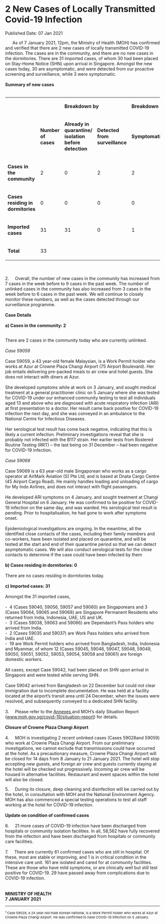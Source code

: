 <html>
    <meta http-equiv="Content-Type" content="text/html; charset=utf-8"/>
    <meta charset="utf-8"/>
    <title>2 New Cases of Locally Transmitted Covid-19 Infection</title>
    <body><h1>2 New Cases of Locally Transmitted Covid-19 Infection</h1>
    <p>Published Date: 07 Jan 2021</p> &nbsp; &nbsp; &nbsp; As of 7 January 2021, 12pm, the Ministry of Health (MOH) has confirmed and verified that there are 2 new cases of locally transmitted COVID-19 infection. The cases are in the community, and there are no new cases in the dormitories. There are 31 imported cases, of whom 30 had been placed on Stay-Home Notice (SHN) upon arrival in Singapore. Amongst the new cases today, 30 are asymptomatic, and were detected from our proactive screening and surveillance, while 3 were symptomatic.&nbsp;&nbsp;<br><strong><br>Summary of new cases</strong><br><div><br><div dir="ltr" align="left"><table><colgroup><col width="129"><col width="60"><col width="16"><col width="96"><col width="96"><col width="16"><col width="96"><col width="96"></colgroup><tbody><tr><td><strong><br></strong></td><td><strong><br></strong></td><td colspan="2"><p dir="ltr"><strong>Breakdown by</strong></p></td><td colspan="2"><p dir="ltr"><strong>Breakdown by</strong></p></td></tr><tr><td><strong><br></strong></td><td><p dir="ltr"><strong>Number of cases</strong></p></td><td><p dir="ltr"><strong>Already in quarantine/ isolation before detection</strong></p></td><td><p dir="ltr"><strong>Detected from surveillance</strong></p></td><td><p dir="ltr"><strong>Symptomatic</strong></p></td><td><p dir="ltr"><strong>Asymptomatic</strong></p></td></tr><tr><td><p dir="ltr"><strong>Cases in the community</strong></p></td><td><p dir="ltr">2</p></td><td><p dir="ltr">0</p></td><td><p dir="ltr">2</p></td><td><p dir="ltr">2</p></td><td><p dir="ltr">0</p></td></tr><tr><td><p dir="ltr"><strong>Cases residing in dormitories</strong></p></td><td><p dir="ltr">0</p></td><td><p dir="ltr">0</p></td><td><p dir="ltr">0</p></td><td><p dir="ltr">0</p></td><td><p dir="ltr">0</p></td></tr><tr><td><p dir="ltr"><strong>Imported cases</strong></p></td><td><p dir="ltr">31</p></td><td><p dir="ltr">31</p></td><td><p dir="ltr">0</p></td><td><p dir="ltr">1</p></td><td><p dir="ltr">30</p></td></tr><tr><td><p dir="ltr"><strong>Total</strong></p></td><td><p dir="ltr">33</p></td><td><br></td><td><br></td><td><br></td><td><br></td></tr></tbody></table></div><br><br>2.&nbsp; &nbsp; &nbsp;Overall, the number of new cases in the community has increased from 7 cases in the week before to 9 cases in the past week. The number of unlinked cases in the community has also increased from 3 cases in the week before to 6 cases in the past week. We will continue to closely monitor these numbers, as well as the cases detected through our surveillance programme.<br><br><strong>Case Details</strong><br><br><strong>a) Cases in the community: 2</strong><br><p><br>There are 2 cases in the community today who are currently unlinked.&nbsp;<br><br><em>Case 59059</em><br><br>Case 59059, a 43 year-old female Malaysian, is a Work Permit holder who works at Azur at Crowne Plaza Changi Airport (75 Airport Boulevard). Her job entails delivering pre-packed meals to air crew and hotel guests. She does not interact with diners at Azur.&nbsp;<br><br>She developed symptoms while at work on 3 January, and sought medical treatment at a general practitioner clinic on 5 January where she was tested for COVID-19 under our enhanced community testing to test all individuals aged 13 and above who are diagnosed with acute respiratory infection (ARI) at first presentation to a doctor. Her result came back positive for COVID-19 infection the next day, and she was conveyed in an ambulance to the National Centre for Infectious Diseases.&nbsp;<br><br>Her serological test result has come back negative, indicating that this is likely a current infection. Preliminary investigations reveal that she is probably not infected with the B117 strain. Her earlier tests from Rostered Routine Testing (RRT) – the last being on 31 December – had been negative for COVID-19 infection.&nbsp;<br><br><em>Case 59069</em><br><br>Case 59069 is a 63 year-old male Singaporean who works as a cargo operator at AirMark Aviation (S) Pte Ltd, and is based at Dnata Cargo Centre (45 Airport Cargo Road). He mainly handles loading and unloading of cargo for My Indo Airlines, and does not interact with flight passengers.&nbsp;<br><br>He developed ARI symptoms on 4 January, and sought treatment at Changi General Hospital on 6 January. He was confirmed to be positive for COVID-19 infection on the same day, and was warded. His serological test result is pending. Prior to hospitalisation, he had gone to work after symptoms onset.&nbsp;<br><br>Epidemiological investigations are ongoing. In the meantime, all the identified close contacts of the cases, including their family members and co-workers, have been isolated and placed on quarantine, and will be tested at the start and end of their quarantine period so that we can detect asymptomatic cases. We will also conduct serological tests for the close contacts to determine if the case could have been infected by them<br><br><strong>b) Cases residing in dormitories: 0</strong><br><br>There are no cases residing in dormitories today.&nbsp;<br><br><strong>c) Imported cases: 31</strong><br><br>Amongst the 31 imported cases,&nbsp;<br><br>-&nbsp; 4 (Cases 59040, 59056, 59057 and 59060) are Singaporeans and 3 (Cases 59064, 59065 and 59068) are Singapore Permanent Residents who returned from India, Indonesia, UAE, US and UK.<br>-&nbsp; 3 (Cases 59038, 59063 and 59066) are Dependant’s Pass holders who arrived from India.&nbsp;<br>-&nbsp; 2 (Cases 59035 and 59037) are Work Pass holders who arrived from India and UAE.&nbsp;<br>-&nbsp; 19 are Work Permit holders who arrived from Bangladesh, India, Indonesia and Myanmar, of whom 12 (Cases 59045, 59046, 59047, 59048, 59049, 59050, 59051, 59052, 59053, 59054, 59058 and 59061) are foreign domestic workers.<br><br>All cases, except Case 59042, had been placed on SHN upon arrival in Singapore and were tested while serving SHN.<br><br>Case 59042 arrived from Bangladesh on 22 December but could not clear immigration due to incomplete documentation. He was held at a facility located at the airport’s transit area until 24 December, when the issues were resolved, and subsequently conveyed to a dedicated SHN facility.&nbsp;<br><br>3.&nbsp; &nbsp; &nbsp;Please refer to the <a href="/docs/librariesprovider5/default-document-library/annexes6e02352079ba4b8fb7f1b0b20f5718c6.pdf?sfvrsn=3c42740c_0" title="Annexes ">Annexes </a>and MOH’s daily Situation Report (<a href="https://www.moh.gov.sg/covid-19/situation-report" title="" class="" target="">www.moh.gov.sg/covid-19/situation-report</a>) for details.&nbsp;<br><br><strong>Closure of Crowne Plaza Changi Airport</strong><br><br>4.&nbsp; &nbsp; &nbsp;MOH is investigating 2 recent unlinked cases (Cases 59028and 59059) who work at Crowne Plaza Changi Airport. From our preliminary investigations, we cannot exclude that transmissions could have occurred at the hotel. As a precautionary measure, Crowne Plaza Changi Airport will be closed for 14 days from 8 January to 21 January 2021. The hotel will stop accepting new guests, and foreign air crew and guests currently staying at the hotel will be checked out progressively. Incoming air crew will be housed in alternative facilities. Restaurant and event spaces within the hotel will also be closed.&nbsp;</p><p>5.&nbsp; &nbsp; &nbsp;During its closure, deep cleaning and disinfection will be carried out by the hotel, in consultation with MOH and the National Environment Agency. MOH has also commenced a special testing operations to test all staff working at the hotel for COVID-19 infection.<br><br><strong>Update on condition of confirmed cases</strong><br><br>6.&nbsp; &nbsp; &nbsp;21 more cases of COVID-19 infection have been discharged from hospitals or community isolation facilities. In all, 58,562 have fully recovered from the infection and have been discharged from hospitals or community care facilities.&nbsp;<br><br>7.&nbsp; &nbsp; &nbsp;There are currently 61 confirmed cases who are still in hospital. Of these, most are stable or improving, and 1 is in critical condition in the intensive care unit. 161 are isolated and cared for at community facilities. These are those who have mild symptoms, or are clinically well but still test positive for COVID-19. 29 have passed away from complications due to COVID-19 infection.&nbsp;<br><br><br><strong>MINISTRY OF HEALTH<br>7 JANUARY 2021</strong><br></p><hr><p><span style="font-size: 10px;"><sup>1</sup> <span style="font-size: 11px;">Case 59028, a 24 year-old male Korean national, is a Work Permit holder who works at Azur at Crowne Plaza Changi Airport. He was confirmed to have COVID-19 infection on 5 January.<br></span></span></p><div><br></div></div></body>
</html>